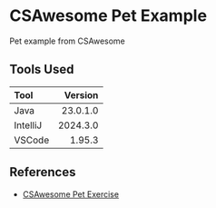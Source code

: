 # CSAwesome Pet Example
Pet example from CSAwesome
## Tools Used

| Tool     |  Version |
|:---------|---------:|
| Java     | 23.0.1.0 |
| IntelliJ | 2024.3.0 |
| VSCode   | 1.95.3   |

## References
* [CSAwesome Pet Exercise](https://runestone.academy/ns/books/published/LPHS_2024-25/Unit5-Writing-Classes/topic-5-4-accessor-methods.html)